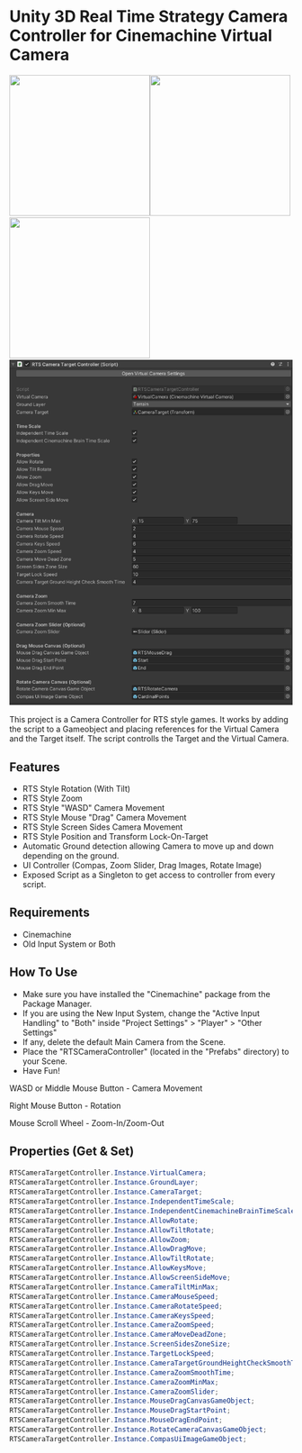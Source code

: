 # Unity 3D Real Time Strategy Camera Controller for Cinemachine Virtual Camera

<img src="/Preview/1.gif" width="250" height="250"><img src="/Preview/2.gif" width="250" height="250"><img src="/Preview/3.gif" width="250" height="250">
<img src="/Preview/4.png" width="750">

This project is a Camera Controller for RTS style games.
It works by adding the script to a Gameobject and placing references for the Virtual Camera and the Target itself.
The script controlls the Target and the Virtual Camera.

## Features
* RTS Style Rotation (With Tilt)
* RTS Style Zoom
* RTS Style "WASD" Camera Movement
* RTS Style Mouse "Drag" Camera Movement
* RTS Style Screen Sides Camera Movement
* RTS Style Position and Transform Lock-On-Target
* Automatic Ground detection allowing Camera to move up and down depending on the ground.
* UI Controller (Compas, Zoom Slider, Drag Images, Rotate Image)
* Exposed Script as a Singleton to get access to controller from every script.

## Requirements
* Cinemachine
* Old Input System or Both

## How To Use
* Make sure you have installed the "Cinemachine" package from the Package Manager.
* If you are using the New Input System, change the "Active Input Handling" to "Both" inside "Project Settings" > "Player" > "Other Settings"
* If any, delete the default Main Camera from the Scene.
* Place the "RTSCameraController" (located in the "Prefabs" directory) to your Scene.
* Have Fun!

WASD or Middle Mouse Button - Camera Movement

Right Mouse Button - Rotation

Mouse Scroll Wheel - Zoom-In/Zoom-Out

## Properties (Get & Set)
```csharp
RTSCameraTargetController.Instance.VirtualCamera;
RTSCameraTargetController.Instance.GroundLayer;
RTSCameraTargetController.Instance.CameraTarget;
RTSCameraTargetController.Instance.IndependentTimeScale;
RTSCameraTargetController.Instance.IndependentCinemachineBrainTimeScale;
RTSCameraTargetController.Instance.AllowRotate;
RTSCameraTargetController.Instance.AllowTiltRotate;
RTSCameraTargetController.Instance.AllowZoom;
RTSCameraTargetController.Instance.AllowDragMove;
RTSCameraTargetController.Instance.AllowTiltRotate;
RTSCameraTargetController.Instance.AllowKeysMove;
RTSCameraTargetController.Instance.AllowScreenSideMove;
RTSCameraTargetController.Instance.CameraTiltMinMax;
RTSCameraTargetController.Instance.CameraMouseSpeed;
RTSCameraTargetController.Instance.CameraRotateSpeed;
RTSCameraTargetController.Instance.CameraKeysSpeed;
RTSCameraTargetController.Instance.CameraZoomSpeed;
RTSCameraTargetController.Instance.CameraMoveDeadZone;
RTSCameraTargetController.Instance.ScreenSidesZoneSize;
RTSCameraTargetController.Instance.TargetLockSpeed;
RTSCameraTargetController.Instance.CameraTargetGroundHeightCheckSmoothTime;
RTSCameraTargetController.Instance.CameraZoomSmoothTime;
RTSCameraTargetController.Instance.CameraZoomMinMax;
RTSCameraTargetController.Instance.CameraZoomSlider;
RTSCameraTargetController.Instance.MouseDragCanvasGameObject;
RTSCameraTargetController.Instance.MouseDragStartPoint;
RTSCameraTargetController.Instance.MouseDragEndPoint;
RTSCameraTargetController.Instance.RotateCameraCanvasGameObject;
RTSCameraTargetController.Instance.CompasUiImageGameObject;
```

